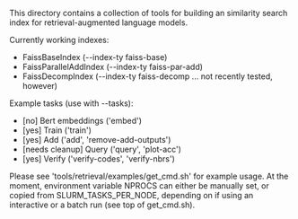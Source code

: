 This directory contains a collection of tools for building an similarity search index for retrieval-augmented language models.

Currently working indexes:

- FaissBaseIndex (--index-ty faiss-base)
- FaissParallelAddIndex (--index-ty faiss-par-add)
- FaissDecompIndex (--index-ty faiss-decomp ... not recently tested, however)

Example tasks (use with --tasks):

- [no] Bert embeddings ('embed')
- [yes] Train ('train')
- [yes] Add ('add', 'remove-add-outputs')
- [needs cleanup] Query ('query', 'plot-acc')
- [yes] Verify ('verify-codes', 'verify-nbrs')

Please see 'tools/retrieval/examples/get_cmd.sh' for example usage. At the moment, environment variable NPROCS can either be manually set, or copied from SLURM_TASKS_PER_NODE, depending on if using an interactive or a batch run (see top of get_cmd.sh).
